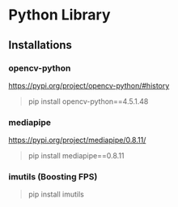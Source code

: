 # Python Library
## Installations
### opencv-python
https://pypi.org/project/opencv-python/#history
> pip install opencv-python==4.5.1.48

### mediapipe
https://pypi.org/project/mediapipe/0.8.11/ 
> pip install mediapipe==0.8.11

### imutils (Boosting FPS)
> pip install imutils
